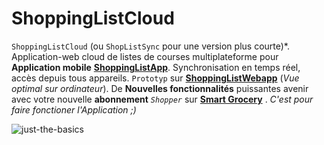 # ShoppingListCloud
`ShoppingListCloud` (ou `ShopListSync` pour une version plus courte)*. Application-web cloud de listes de courses multiplateforme pour **Application mobile** **[ShoppingListApp](https://github.com/paguielng/ShoppingListApp/)**. Synchronisation en temps réel, accès depuis tous appareils. 
`Prototyp` sur **[ShoppingListWebapp](https://shoppiweb.netlify.app/)** 
(*Vue optimal sur ordinateur*). De **Nouvelles fonctionnalités** puissantes avenir avec votre nouvelle **abonnement** *`Shopper`* sur **[Smart Grocery](https://grocerlistapp.netlify.app/)** . *C'est pour faire fonctioner l'Application ;)*

![just-the-basics](https://github.com/paguielng/ShoppingListCloud/blob/main/images/shopplistapp.jpg)
